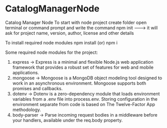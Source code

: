 # CatalogManagerNode
Catalog Manager Node
To start with node project create folder open terminal or command prompt and write the command
	npm init	---> it will ask for project name, version, author, license and other details

To install required node modules
	npm install <Module Name> (or) npm i <Module Name>

Some required node modules for the project:
1. express -> Express is a minimal and flexible Node.js web application framework that provides a robust set of features for web and mobile applications.
2. mongoose -> Mongoose is a MongoDB object modeling tool designed to work in an asynchronous environment. Mongoose supports both promises and callbacks.
3. dotenv -> Dotenv is a zero-dependency module that loads environment variables from a .env file into process.env. Storing configuration in the environment separate from code is based on The Twelve-Factor App methodology.
4. body-parser -> Parse incoming request bodies in a middleware before your handlers, available under the req.body property.
